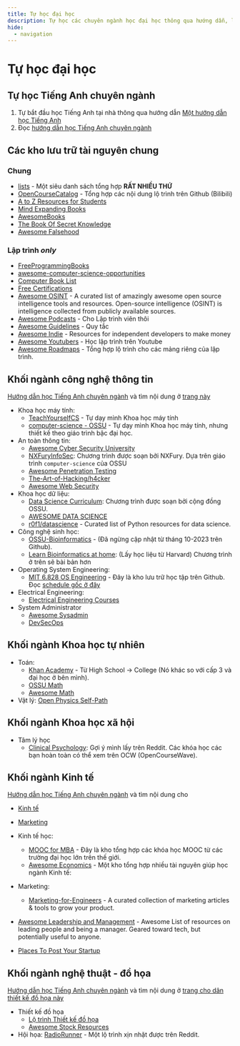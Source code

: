 ```yaml
---
title: Tự học đại học
description: Tự học các chuyên ngành học đại học thông qua hướng dẫn, lộ trình và các nguồn tài nguyên miễn phí trên Internet
hide:
  - navigation
---
```


# Tự học đại học

## Tự học Tiếng Anh chuyên ngành

1. Tự bắt đầu học Tiếng Anh tại nhà thông qua hướng dẫn [Một hướng dẫn học Tiếng Anh](https://daihocmo.github.io/tieng-anh/guide)
2. Đọc [hướng dẫn học Tiếng Anh chuyên ngành](https://daihocmo.github.io/tieng-anh-chuyen-nganh/)

## Các kho lưu trữ tài nguyên chung
### Chung
- [lists](https://github.com/jnv/lists) - Một siêu danh sách tổng hợp **RẤT NHIỀU THỨ**
- [OpenCourseCatalog](https://github.com/elder-frog/OpenCourseCatalog) - Tổng hợp các nội dung lộ trình trên Github (Bilibili)
- [A to Z Resources for Students](https://github.com/dipakkr/A-to-Z-Resources-for-Students)
- [Mind Expanding Books](https://github.com/hackerkid/Mind-Expanding-Books)
- [AwesomeBooks](https://github.com/learn-anything/books)
- [The Book Of Secret Knowledge](https://github.com/trimstray/the-book-of-secret-knowledge)
- [Awesome Falsehood](https://github.com/kdeldycke/awesome-falsehood)

### Lập trình _only_
- [FreeProgrammingBooks](https://github.com/EbookFoundation/free-programming-books)
- [awesome-computer-science-opportunities](https://github.com/anu0012/awesome-computer-science-opportunities)
- [Computer Book List](https://github.com/weartist/computer-book-list)
- [Free Certifications](https://github.com/cloudcommunity/Free-Certifications)
- [Awesome OSINT](https://github.com/jivoi/awesome-osint) - A curated list of amazingly awesome open source intelligence tools and resources. Open-source intelligence (OSINT) is intelligence collected from publicly available sources.
- [Awesome Podcasts](https://github.com/rShetty/awesome-podcasts) - Cho Lập trình viên thôi
- [Awesome Guidelines](https://github.com/Kristories/awesome-guidelines) - Quy tắc
- [Awesome Indie](https://github.com/mezod/awesome-indie) - Resources for independent developers to make money 
- [Awesome Youtubers](https://github.com/JoseDeFreitas/awesome-youtubers) - Học lập trình trên Youtube
- [Awesome Roadmaps](https://github.com/liuchong/awesome-roadmaps) - Tổng hợp lộ trình cho các mảng riêng của lập trình.

## Khối ngành công nghệ thông tin
[Hướng dẫn học Tiếng Anh chuyên ngành](https://daihocmo.github.io/tieng-anh-chuyen-nganh/) và tìm nội dung ở [trang này](https://daihocmo.github.io/tieng-anh-chuyen-nganh/docs/compsci.html)

- Khoa học máy tính: 
    + [TeachYourselfCS](https://teachyourselfcs.com/) - Tự dạy mình Khoa học máy tính 
    + [computer-science - OSSU](https://cs.ossu.dev/) - Tự dạy mình Khoa học máy tính, nhưng thiết kế theo giáo trình bậc đại học. 
- An toàn thông tin: 
    + [Awesome Cyber Security University](https://github.com/brootware/awesome-cyber-security-university)
    + [NXFuryInfoSec](https://github.com/TheNXFury/NXFuryInfoSec): Chương trình được soạn bởi NXFury. Dựa trên giáo trình `computer-science` của OSSU
    + [Awesome Penetration Testing](https://github.com/enaqx/awesome-pentest)
    + [The-Art-of-Hacking/h4cker](https://github.com/The-Art-of-Hacking/h4cker)
    + [Awesome Web Security](https://github.com/qazbnm456/awesome-web-security)
- Khoa học dữ liệu: 
    + [Data Science Curriculum](https://github.com/ossu/data-science): Chương trình được soạn bởi cộng đồng OSSU.
    + [AWESOME DATA SCIENCE](https://github.com/academic/awesome-datascience)
    + [r0f1/datascience](https://github.com/r0f1/datascience) - Curated list of Python resources for data science. 
- Công nghệ sinh học:
    + [OSSU-Bioinformatics](https://github.com/ossu/bioinformatics) - (Đã ngừng cập nhật từ tháng 10-2023 trên Github). 
    + [Learn Bioinformatics at home](https://github.com/harvardinformatics/learning-bioinformatics-at-home):  (Lấy học liệu từ Harvard) Chương trình ở trên sẽ bài bản hơn
- Operating System Engineering:
    + [MIT 6.828 OS Engineering](https://github.com/fanweng/MIT-6.828-OS-Engineering) - Đây là kho lưu trữ học tập trên Github. Đọc [schedule gốc ở đây](https://pdos.csail.mit.edu/6.828/2018/schedule.html)
- Electrical Engineering:
    + [Electrical Engineering Courses](https://github.com/GallianoDean/Electrical-Engineering-Courses)
- System Administrator
    + [Awesome Sysadmin](https://github.com/awesome-foss/awesome-sysadmin)
    + [DevSecOps](https://github.com/sottlmarek/DevSecOps)

## Khối ngành Khoa học tự nhiên
- Toán:
    - [Khan Academy](https://www.khanacademy.org/math) - Từ High School -> College (Nó khác so với cấp 3 và đại học ở bên mình).
    - [OSSU Math](https://github.com/ossu/math)
    - [Awesome Math](https://github.com/rossant/awesome-math)
- Vật lý: [Open Physics Self-Path](https://github.com/mejbass/Open-Source-Physics-Curicculum)

## Khối ngành Khoa học xã hội

- Tâm lý học
    + [Clinical Psychology](./lo-trinh/clinical-psychology.md): Gợi ý mình lấy trên Reddit. Các khóa học các bạn hoàn toàn có thể xem trên OCW (OpenCourseWave).

## Khối ngành Kinh tế
[Hướng dẫn học Tiếng Anh chuyên ngành](https://daihocmo.github.io/tieng-anh-chuyen-nganh/) và tìm nội dung cho
- [Kinh tế](https://daihocmo.github.io/tieng-anh-chuyen-nganh/docs/business.html)
- [Marketing](https://daihocmo.github.io/tieng-anh-chuyen-nganh/docs/marketing.html)

- Kinh tế học:
    + [MOOC for MBA](https://github.com/benedictusdps/MOOC-MBA) - Đây là kho tổng hợp các khóa học MOOC từ các trường đại học lớn trên thế giới.
    + [Awesome Economics](https://github.com/antontarasenko/awesome-economics) - Một kho tổng hợp nhiều tài nguyên giúp học ngành Kinh tế: 
- Marketing: 
    + [Marketing-for-Engineers](https://github.com/goabstract/Marketing-for-Engineers) - A curated collection of marketing articles & tools to grow your product. 
- [Awesome Leadership and Management](https://github.com/LappleApple/awesome-leading-and-managing) - Awesome List of resources on leading people and being a manager. Geared toward tech, but potentially useful to anyone. 
- [Places To Post Your Startup](https://github.com/mmccaff/PlacesToPostYourStartup)

## Khối ngành nghệ thuật - đồ họa
[Hướng dẫn học Tiếng Anh chuyên ngành](https://daihocmo.github.io/tieng-anh-chuyen-nganh/) và tìm nội dung ở [trang cho dân thiết kế đồ họa này](https://daihocmo.github.io/tieng-anh-chuyen-nganh/docs/do-hoa.html)

- Thiết kế đồ họa
    + [Lộ trình Thiết kế đồ họa](./lo-trinh/thiet-ke-do-hoa.md)
    + [Awesome Stock Resources](https://github.com/neutraltone/awesome-stock-resources)
- Hội họa: [RadioRunner](https://www.brendanmeachen.com/soloartist) - Một lộ trình xịn nhặt được trên Reddit.
